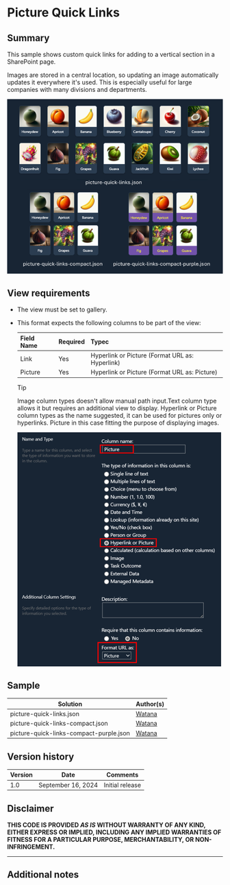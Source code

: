 # Picture Quick Links

## Summary
This sample shows custom quick links for adding to a vertical section in a SharePoint page.

Images are stored in a central location, so updating an image automatically updates it everywhere it's used. This is especially useful for large companies with many divisions and departments.

![screenshot of the sample](./assets/screenshot.png)

## View requirements

- The view must be set to gallery.
- This format expects the following columns to be part of the view:

    Field Name | Required | Typec
    ---------- | -------- | ----
    Link | Yes | Hyperlink or Picture (Format URL as: Hyperlink)
    Picture | Yes | Hyperlink or Picture (Format URL as: Picture)

    > [!TIP]
    > Image column types doesn't allow manual path input.Text column type allows it but requires an additional view to display. Hyperlink or Picture column types as the name suggested, it can be used for pictures only or hyperlinks. Picture in this case fitting the purpose of displaying images.

    ![screenshot of the Picture column settings screen](./assets/picture-column-settings.png)

## Sample

Solution|Author(s)
--------|---------
picture-quick-links.json | [Watana](https://github.com/watana2)
picture-quick-links-compact.json | [Watana](https://github.com/watana2)
picture-quick-links-compact-purple.json | [Watana](https://github.com/watana2)

## Version history

Version|Date|Comments
-------|----|--------
1.0|September 16, 2024|Initial release

## Disclaimer

**THIS CODE IS PROVIDED *AS IS* WITHOUT WARRANTY OF ANY KIND, EITHER EXPRESS OR IMPLIED, INCLUDING ANY IMPLIED WARRANTIES OF FITNESS FOR A PARTICULAR PURPOSE, MERCHANTABILITY, OR NON-INFRINGEMENT.**

---

## Additional notes


